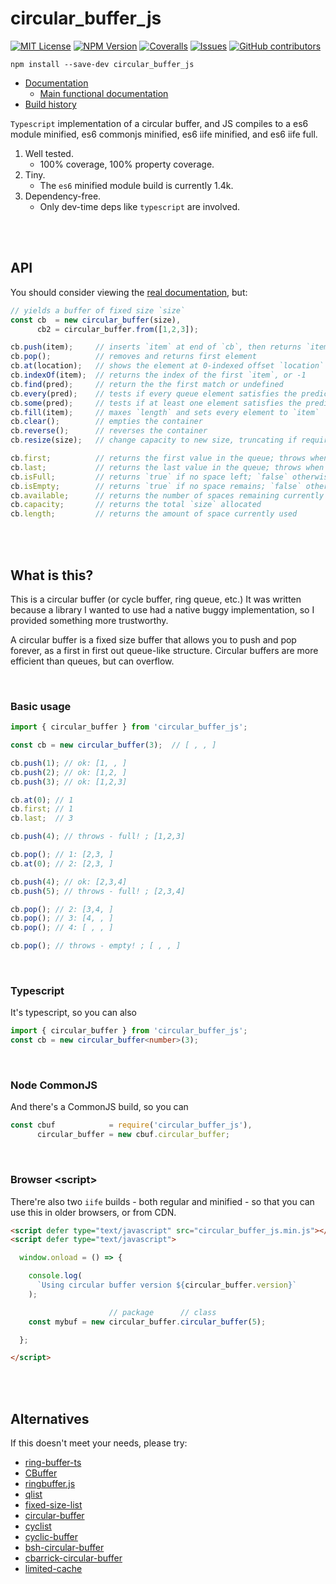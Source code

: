 # circular_buffer_js

[![MIT License](https://img.shields.io/badge/license-MIT-blue.svg)](https://github.com/StoneCypher/circular_buffer_js/blob/master/LICENSEs)
[![NPM Version](https://img.shields.io/npm/v/circular_buffer_js.svg?style=flat)]()
[![Coveralls](https://img.shields.io/coveralls/StoneCypher/circular_buffer_js.svg?style=flat)]()
[![Issues](https://img.shields.io/github/issues-raw/StoneCypher/circular_buffer_js.svg?maxAge=25000)](https://github.com/StoneCypher/circular_buffer_js/issues)
[![GitHub contributors](https://img.shields.io/github/contributors/StoneCypher/circular_buffer_js.svg?style=flat)]()

```
npm install --save-dev circular_buffer_js
```

* [Documentation](https://stonecypher.github.io/circular_buffer_js/docs/)
    * [Main functional documentation](https://stonecypher.github.io/circular_buffer_js/docs/classes/circular_buffer.circular_buffer-1.html)
* [Build history](https://github.com/StoneCypher/circular_buffer_js/actions)

`Typescript` implementation of a circular buffer, and JS compiles to a es6
module minified, es6 commonjs minified, es6 iife minified, and es6 iife full.

1. Well tested.
    * 100% coverage, 100% property coverage.
1. Tiny.
    * The `es6` minified module build is currently 1.4k.
1. Dependency-free.
    * Only dev-time deps like `typescript` are involved.





<br/><br/>

## API

You should consider viewing the
[real documentation](https://stonecypher.github.io/circular_buffer_js/docs/classes/circular_buffer.circular_buffer-1.html),
but:

```typescript
// yields a buffer of fixed size `size`
const cb  = new circular_buffer(size),
      cb2 = circular_buffer.from([1,2,3]);

cb.push(item);     // inserts `item` at end of `cb`, then returns `item`
cb.pop();          // removes and returns first element
cb.at(location);   // shows the element at 0-indexed offset `location`
cb.indexOf(item);  // returns the index of the first `item`, or -1
cb.find(pred);     // return the the first match or undefined
cb.every(pred);    // tests if every queue element satisfies the predicate
cb.some(pred);     // tests if at least one element satisfies the predicate
cb.fill(item);     // maxes `length` and sets every element to `item`
cb.clear();        // empties the container
cb.reverse();      // reverses the container
cb.resize(size);   // change capacity to new size, truncating if required

cb.first;          // returns the first value in the queue; throws when empty
cb.last;           // returns the last value in the queue; throws when empty
cb.isFull;         // returns `true` if no space left; `false` otherwise
cb.isEmpty;        // returns `true` if no space remains; `false` otherwise
cb.available;      // returns the number of spaces remaining currently
cb.capacity;       // returns the total `size` allocated
cb.length;         // returns the amount of space currently used
```





<br/><br/>

## What is this?

This is a circular buffer (or cycle buffer, ring queue, etc.)  It was written
because a library I wanted to use had a native buggy implementation, so I
provided something more trustworthy.

A circular buffer is a fixed size buffer that allows you to push and pop
forever, as a first in first out queue-like structure.  Circular buffers are
more efficient than queues, but can overflow.



<br/>

### Basic usage

```javascript
import { circular_buffer } from 'circular_buffer_js';

const cb = new circular_buffer(3);  // [ , , ]

cb.push(1); // ok: [1, , ]
cb.push(2); // ok: [1,2, ]
cb.push(3); // ok: [1,2,3]

cb.at(0); // 1
cb.first; // 1
cb.last;  // 3

cb.push(4); // throws - full! ; [1,2,3]

cb.pop(); // 1: [2,3, ]
cb.at(0); // 2: [2,3, ]

cb.push(4); // ok: [2,3,4]
cb.push(5); // throws - full! ; [2,3,4]

cb.pop(); // 2: [3,4, ]
cb.pop(); // 3: [4, , ]
cb.pop(); // 4: [ , , ]

cb.pop(); // throws - empty! ; [ , , ]
```



<br/>

### Typescript

It's typescript, so you can also

```typescript
import { circular_buffer } from 'circular_buffer_js';
const cb = new circular_buffer<number>(3);
```



<br/>

### Node CommonJS

And there's a CommonJS build, so you can

```javascript
const cbuf            = require('circular_buffer_js'),
      circular_buffer = new cbuf.circular_buffer;
```



<br/>

### Browser &lt;script&gt;

There're also two `iife` builds - both regular and minified - so that you can
use this in older browsers, or from CDN.

```html
<script defer type="text/javascript" src="circular_buffer_js.min.js"></script>
<script defer type="text/javascript">

  window.onload = () => {

    console.log(
      `Using circular buffer version ${circular_buffer.version}`
    );

                      // package      // class
    const mybuf = new circular_buffer.circular_buffer(5);

  };

</script>
```



<br/><br/>

## Alternatives

If this doesn't meet your needs, please try:

* [ring-buffer-ts](https://www.npmjs.com/package/ring-buffer-ts)
* [CBuffer](https://www.npmjs.com/package/CBuffer)
* [ringbuffer.js](https://www.npmjs.com/package/ringbufferjs)
* [qlist](https://www.npmjs.com/package/qlist)
* [fixed-size-list](https://www.npmjs.com/package/fixed-size-list)
* [circular-buffer](https://www.npmjs.com/package/circular-buffer)
* [cyclist](https://www.npmjs.com/package/cyclist)
* [cyclic-buffer](https://www.npmjs.com/package/cyclic-buffer)
* [bsh-circular-buffer](https://www.npmjs.com/package/bsh-circular-buffer)
* [cbarrick-circular-buffer](https://www.npmjs.com/package/cbarrick-circular-buffer)
* [limited-cache](https://www.npmjs.com/package/limited-cache)
